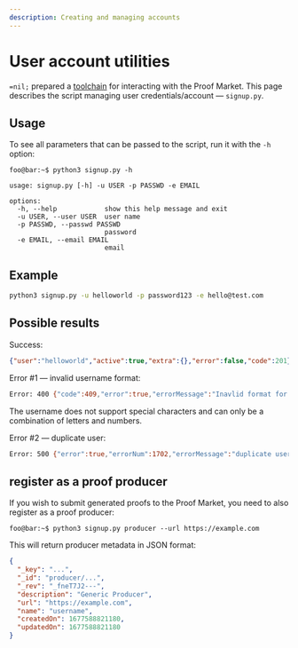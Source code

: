 ```yaml
---
description: Creating and managing accounts
---
```


# User account utilities

`=nil;` prepared a [toolchain](https://github.com/NilFoundation/proof-market-toolchain)
for interacting with the Proof Market.
This page describes the script managing user credentials/account — `signup.py`.

## Usage

To see all parameters that can be passed to the script, run it with the `-h` option:

```console
foo@bar:~$ python3 signup.py -h

usage: signup.py [-h] -u USER -p PASSWD -e EMAIL

options:
  -h, --help            show this help message and exit
  -u USER, --user USER  user name
  -p PASSWD, --passwd PASSWD
                        password
  -e EMAIL, --email EMAIL
                        email
```

## Example

```bash
python3 signup.py -u helloworld -p password123 -e hello@test.com
```

## Possible results

Success:

```json
{"user":"helloworld","active":true,"extra":{},"error":false,"code":201}
```

Error #1 — invalid username format:

```bash
Error: 400 {"code":409,"error":true,"errorMessage":"Inavlid format for username"}
```

The username does not support special characters and can only be a combination of letters
and numbers.

Error #2 — duplicate user:

```bash
Error: 500 {"error":true,"errorNum":1702,"errorMessage":"duplicate user","code":500}
```
## register as a proof producer

If you wish to submit generated proofs to the Proof Market,
you need to also register as a proof producer:

```console
foo@bar:~$ python3 signup.py producer --url https://example.com
```

This will return producer metadata in JSON format:

```json
{
  "_key": "...",
  "_id": "producer/...",
  "_rev": "_fneT7J2---",
  "description": "Generic Producer",
  "url": "https://example.com",
  "name": "username",
  "createdOn": 1677588821180,
  "updatedOn": 1677588821180
}
```
